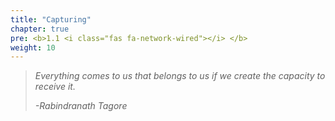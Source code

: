 ```yaml
---
title: "Capturing"
chapter: true
pre: <b>1.1 <i class="fas fa-network-wired"></i> </b>
weight: 10
---
```


<!-- Draft Until
* [ ] Bug 2874
* [ ] Filtering ASCIINEMA
* [ ] tshark vs dumpcap
-->

> _Everything comes to us that belongs to us if we create the capacity to receive it._ 
>
> _-Rabindranath Tagore_
